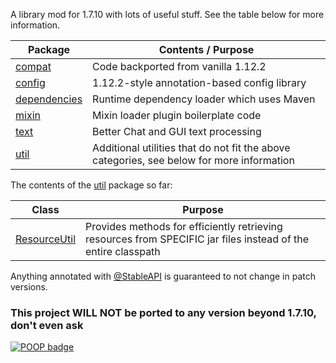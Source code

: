 A library mod for 1.7.10 with lots of useful stuff. See the table below for more information.

| Package                                                         | Contents / Purpose                                                                        |
|-----------------------------------------------------------------|-------------------------------------------------------------------------------------------|
| [compat](src/main/java/com/falsepattern/lib/compat)             | Code backported from vanilla 1.12.2                                                       |
| [config](src/main/java/com/falsepattern/lib/config)             | 1.12.2-style annotation-based config library                                              |
| [dependencies](src/main/java/com/falsepattern/lib/dependencies) | Runtime dependency loader which uses Maven                                                |
| [mixin](src/main/java/com/falsepattern/lib/mixin)               | Mixin loader plugin boilerplate code                                                      |
| [text](src/main/java/com/falsepattern/lib/text)                 | Better Chat and GUI text processing                                                       |
| [util](src/main/java/com/falsepattern/lib/util)                 | Additional utilities that do not fit the above categories, see below for more information |

The contents of the [util](src/main/java/com/falsepattern/lib/util) package so far:

| Class                                                                     | Purpose                                                                                                       |
|---------------------------------------------------------------------------|---------------------------------------------------------------------------------------------------------------|
| [ResourceUtil](src/main/java/com/falsepattern/lib/util/ResourceUtil.java) | Provides methods for efficiently retrieving resources from SPECIFIC jar files instead of the entire classpath |


Anything annotated with [@StableAPI](src/main/java/com/falsepattern/lib/StableAPI.java) is guaranteed to not change in patch versions.

### This project WILL NOT be ported to any version beyond 1.7.10, don't even ask

[![POOP badge](https://raw.githubusercontent.com/gist/poop-person/991e80f390384bbeef09d208bff208f4/raw/a9ef83add84a70f2202896c2d81117ff7b169be1/poop-badge.svg)](https://gist.github.com/poop-person/991e80f390384bbeef09d208bff208f4)
